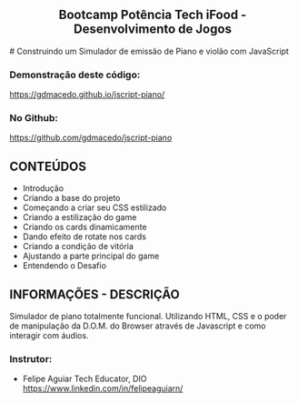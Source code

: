 <h2 align="center"> Bootcamp Potência Tech iFood - Desenvolvimento de Jogos </h2>
# Construindo um Simulador de emissão de Piano e violão com JavaScript

### Demonstração deste código:
https://gdmacedo.github.io/jscript-piano/

### No Github:
https://github.com/gdmacedo/jscript-piano


## CONTEÚDOS
- Introdução
- Criando a base do projeto
- Começando a criar seu CSS estilizado
- Criando a estilização do game
- Criando os cards dinamicamente
- Dando efeito de rotate nos cards
- Criando a condição de vitória
- Ajustando a parte principal do game
- Entendendo o Desafio

## INFORMAÇÕES - DESCRIÇÃO
Simulador de piano totalmente funcional. Utilizando HTML, CSS e o poder de manipulação da D.O.M. do Browser através de Javascript e como interagir com áudios.

### Instrutor:
- Felipe Aguiar
Tech Educator, DIO
https://www.linkedin.com/in/felipeaguiarn/


